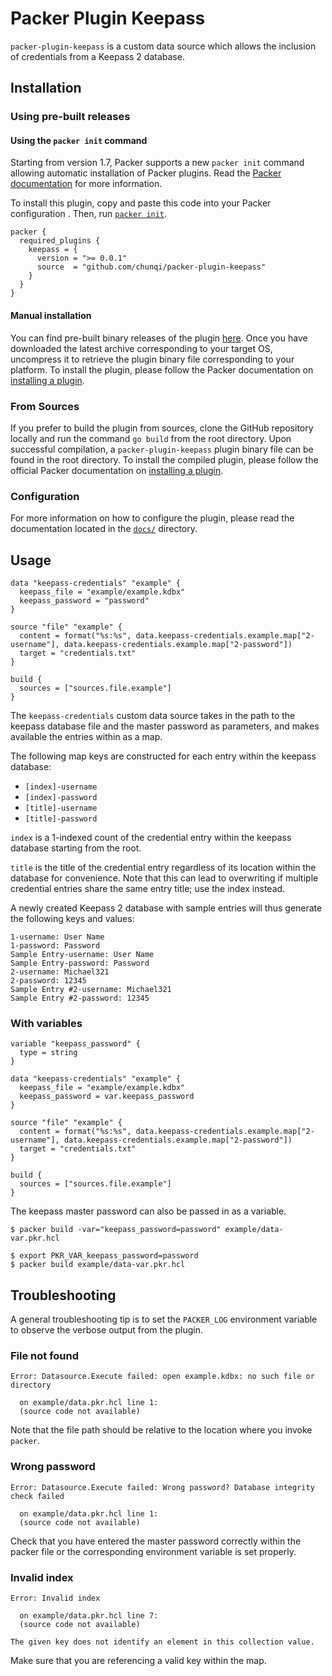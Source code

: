# Packer Plugin Keepass

`packer-plugin-keepass` is a custom data source which allows the inclusion of credentials from a Keepass 2 database.

## Installation

### Using pre-built releases

#### Using the `packer init` command

Starting from version 1.7, Packer supports a new `packer init` command allowing
automatic installation of Packer plugins. Read the
[Packer documentation](https://www.packer.io/docs/commands/init) for more information.

To install this plugin, copy and paste this code into your Packer configuration .
Then, run [`packer init`](https://www.packer.io/docs/commands/init).

```hcl
packer {
  required_plugins {
    keepass = {
      version = ">= 0.0.1"
      source  = "github.com/chunqi/packer-plugin-keepass"
    }
  }
}
```

#### Manual installation

You can find pre-built binary releases of the plugin [here](https://github.com/hashicorp/packer-plugin-keepass/releases).
Once you have downloaded the latest archive corresponding to your target OS,
uncompress it to retrieve the plugin binary file corresponding to your platform.
To install the plugin, please follow the Packer documentation on
[installing a plugin](https://www.packer.io/docs/extending/plugins/#installing-plugins).

### From Sources

If you prefer to build the plugin from sources, clone the GitHub repository
locally and run the command `go build` from the root
directory. Upon successful compilation, a `packer-plugin-keepass` plugin
binary file can be found in the root directory.
To install the compiled plugin, please follow the official Packer documentation
on [installing a plugin](https://www.packer.io/docs/extending/plugins/#installing-plugins).

### Configuration

For more information on how to configure the plugin, please read the
documentation located in the [`docs/`](docs) directory.

## Usage

```
data "keepass-credentials" "example" {
  keepass_file = "example/example.kdbx"
  keepass_password = "password"
}

source "file" "example" {
  content = format("%s:%s", data.keepass-credentials.example.map["2-username"], data.keepass-credentials.example.map["2-password"])
  target = "credentials.txt"
}

build {
  sources = ["sources.file.example"]
}
```

The `keepass-credentials` custom data source takes in the path to the keepass
database file and the master password as parameters, and makes available the
entries within as a map.

The following map keys are constructed for each entry within the keepass
database:

* `[index]-username`
* `[index]-password`
* `[title]-username`
* `[title]-password`

`index` is a 1-indexed count of the credential entry within the keepass
database starting from the root.

`title` is the title of the credential entry regardless of its location
within the database for convenience. Note that this can lead to overwriting if
multiple credential entries share the same entry title; use the index instead.

A newly created Keepass 2 database with sample entries will thus generate the
following keys and values:

```
1-username: User Name
1-password: Password
Sample Entry-username: User Name
Sample Entry-password: Password
2-username: Michael321
2-password: 12345
Sample Entry #2-username: Michael321
Sample Entry #2-password: 12345
```

### With variables

```
variable "keepass_password" {
  type = string
}

data "keepass-credentials" "example" {
  keepass_file = "example/example.kdbx"
  keepass_password = var.keepass_password
}

source "file" "example" {
  content = format("%s:%s", data.keepass-credentials.example.map["2-username"], data.keepass-credentials.example.map["2-password"])
  target = "credentials.txt"
}

build {
  sources = ["sources.file.example"]
}
```

The keepass master password can also be passed in as a variable.

```
$ packer build -var="keepass_password=password" example/data-var.pkr.hcl
```

```
$ export PKR_VAR_keepass_password=password
$ packer build example/data-var.pkr.hcl
```

## Troubleshooting

A general troubleshooting tip is to set the `PACKER_LOG` environment variable to
observe the verbose output from the plugin.

### File not found

```
Error: Datasource.Execute failed: open example.kdbx: no such file or directory

  on example/data.pkr.hcl line 1:
  (source code not available)
```

Note that the file path should be relative to the location where you invoke
`packer`.

### Wrong password

```
Error: Datasource.Execute failed: Wrong password? Database integrity check failed

  on example/data.pkr.hcl line 1:
  (source code not available)
```

Check that you have entered the master password correctly within the packer file
or the corresponding environment variable is set properly.

### Invalid index

```
Error: Invalid index

  on example/data.pkr.hcl line 7:
  (source code not available)

The given key does not identify an element in this collection value.
```

Make sure that you are referencing a valid key within the map.
